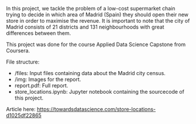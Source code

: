 In this project, we tackle the problem of a low-cost supermarket chain trying to decide in which area of Madrid (Spain) they should open their new store in order to maximise the revenue. It is important to note that the city of Madrid consists of 21 districts and 131 neighbourhoods with great differences between them.

This project was done for the course Applied Data Science Capstone from Coursera.

File structure:
- /files: Input files containing data about the Madrid city census.
- /img: Images for the report.
- report.pdf: Full report.
- store_locations.ipynb: Jupyter notebook containing the sourcecode of this project.

Article here: https://towardsdatascience.com/store-locations-d1025df22865
